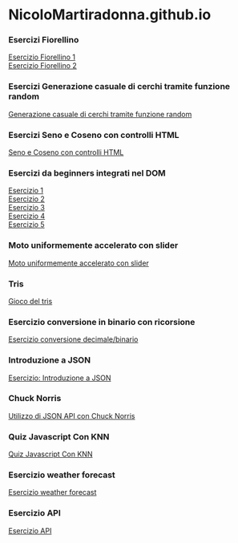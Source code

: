 # NicoloMartiradonna.github.io
### Esercizi Fiorellino
<a href="Fiorellino 1/index.html">Esercizio Fiorellino 1</a><br>
<a href="Fiorellino 2/index.html">Esercizio Fiorellino 2</a><br>

### Esercizi Generazione casuale di cerchi tramite funzione random
<a href="Generazione casuale di cerchi tramite funzione random/index.html">Generazione casuale di cerchi tramite funzione random</a><br>

### Esercizi Seno e Coseno con controlli HTML
<a href="Seno e Coseno con controlli HTML/index.html">Seno e Coseno con controlli HTML</a><br>

### Esercizi da beginners integrati nel DOM
<a href="Esercizi da beginners integrati nel DOM/es1/index.html">Esercizio 1</a><br>
<a href="Esercizi da beginners integrati nel DOM/es2/index.html">Esercizio 2</a><br>
<a href="Esercizi da beginners integrati nel DOM/es3/index.html">Esercizio 3</a><br>
<a href="Esercizi da beginners integrati nel DOM/es4/index.html">Esercizio 4</a><br>
<a href="Esercizi da beginners integrati nel DOM/es5/index.html">Esercizio 5</a><br>

### Moto uniformemente accelerato con slider
<a href="Moto uniformemente accelerato con slider/index.html">Moto uniformemente accelerato con slider</a><br>


### Tris
<a href="esercizio tris/index.html">Gioco del tris</a><br>


### Esercizio conversione in binario con ricorsione
<a href="Decimale-binario/index.html">Esercizio conversione decimale/binario</a><br>

### Introduzione a JSON
<a href="Introduzione/index.html">Esercizio: Introduzione a JSON</a><br>




### Chuck Norris
<a href="Chuck Norris/index.html">Utilizzo di JSON API con Chuck Norris</a><br>


### Quiz Javascript Con KNN
<a href="Ultimo/index.html">Quiz Javascript Con KNN</a><br>


### Esercizio weather forecast
<a href="Esercizio-weather-forecast/index.html">Esercizio weather forecast</a><br>



### Esercizio API
<a href="esercizioAPI/index.html">Esercizio API</a><br>
